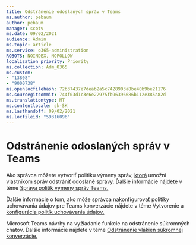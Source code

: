 ```yaml
---
title: Odstránenie odoslaných správ v Teams
ms.author: pebaum
author: pebaum
manager: scotv
ms.date: 09/02/2021
audience: Admin
ms.topic: article
ms.service: o365-administration
ROBOTS: NOINDEX, NOFOLLOW
localization_priority: Priority
ms.collection: Adm_O365
ms.custom:
- "13808"
- "9000738"
ms.openlocfilehash: 72b37437e7deab2a5c7428903a8be40b9be21176
ms.sourcegitcommit: 744f03d1c3e6e22975fb96396686b112e385a82d
ms.translationtype: MT
ms.contentlocale: sk-SK
ms.lasthandoff: 09/02/2021
ms.locfileid: "59316096"
---
```

# <a name="delete-a-sent-message-in-teams"></a>Odstránenie odoslaných správ v Teams

Ako správca môžete vytvoriť politiku výmeny správ, [ktorá](https://admin.teams.microsoft.com/policies/messaging) umožní vlastníkom správ odstrániť odoslané správy. Ďalšie informácie nájdete v téme [Správa politík výmeny správ Teams.](https://docs.microsoft.com/microsoftteams/messaging-policies-in-teams)

Ďalšie informácie o tom, ako môže správca nakonfigurovať politiky uchovávania údajov pre Teams konverzácie nájdete v téme Vytvorenie a [konfigurácia politík uchovávania údajov.](https://docs.microsoft.com/microsoft-365/compliance/create-retention-policies) 

Microsoft Teams návrhy na vyžiadanie funkcie na odstránenie súkromných chatov. Ďalšie informácie nájdete v téme [Odstránenie vlákien súkromnej konverzácie.](https://microsoftteams.uservoice.com/forums/555103-public/suggestions/33535006-delete-private-chat-threads)